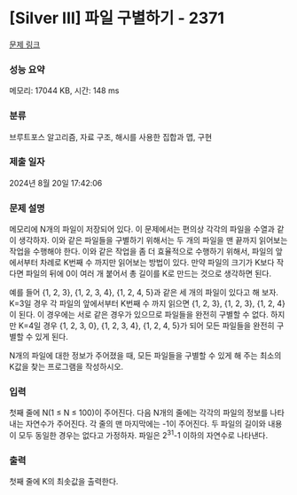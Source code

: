 # [Silver III] 파일 구별하기 - 2371 

[문제 링크](https://www.acmicpc.net/problem/2371) 

### 성능 요약

메모리: 17044 KB, 시간: 148 ms

### 분류

브루트포스 알고리즘, 자료 구조, 해시를 사용한 집합과 맵, 구현

### 제출 일자

2024년 8월 20일 17:42:06

### 문제 설명

<p>메모리에 N개의 파일이 저장되어 있다. 이 문제에서는 편의상 각각의 파일을 수열과 같이 생각하자. 이와 같은 파일들을 구별하기 위해서는 두 개의 파일을 맨 끝까지 읽어보는 작업을 수행해야 한다. 이와 같은 작업을 좀 더 효율적으로 수행하기 위해서, 파일의 앞에서부터 차례로 K번째 수 까지만 읽어보는 방법이 있다. 만약 파일의 크기가 K보다 작다면 파일의 뒤에 0이 여러 개 붙어서 총 길이를 K로 만드는 것으로 생각하면 된다.</p>

<p>예를 들어 {1, 2, 3}, {1, 2, 3, 4}, {1, 2, 4, 5}과 같은 세 개의 파일이 있다고 해 보자. K=3일 경우 각 파일의 앞에서부터 K번째 수 까지 읽으면 {1, 2, 3}, {1, 2, 3}, {1, 2, 4}이 된다. 이 경우에는 서로 같은 경우가 있으므로 파일들을 완전히 구별할 수 없다. 하지만 K=4일 경우 {1, 2, 3, 0}, {1, 2, 3, 4}, {1, 2, 4, 5}가 되어 모든 파일들을 완전히 구별할 수 있게 된다.</p>

<p>N개의 파일에 대한 정보가 주어졌을 때, 모든 파일들을 구별할 수 있게 해 주는 최소의 K값을 찾는 프로그램을 작성하시오.</p>

### 입력 

 <p>첫째 줄에 N(1 ≤ N ≤ 100)이 주어진다. 다음 N개의 줄에는 각각의 파일의 정보를 나타내는 자연수가 주어진다. 각 줄의 맨 마지막에는 -1이 주어진다. 두 파일의 길이와 내용이 모두 동일한 경우는 없다고 가정하자. 파일은 2<sup>31</sup>-1 이하의 자연수로 나타낸다.</p>

### 출력 

 <p>첫째 줄에 K의 최솟값을 출력한다.</p>

